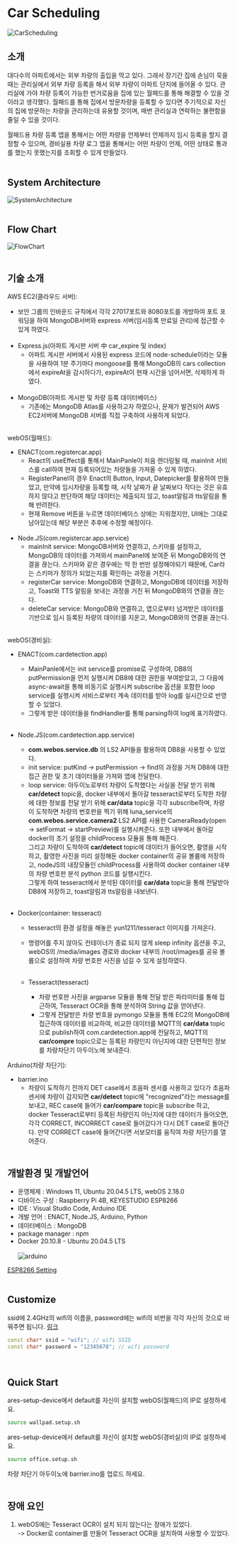 # Car Scheduling 
![CarScheduling](CarScheduling.png)
<br>

## 소개

대다수의 아파트에서는 외부 차량의 출입을 막고 있다. 그래서 장기간 집에 손님이 묵을 때는 관리실에서 외부 차량 등록을 해서 외부 차량이 아파트 단지에 들어올 수 있다. 관리실에 가야 차량 등록이 가능한 번거로움을 집에 있는 월패드를 통해 해결할 수 있을 것이라고 생각했다. 월패드를 통해 집에서 방문차량을 등록할 수 있다면 주기적으로 자신의 집에 방문하는 차량을 관리하는데 유용할 것이며, 매번 관리실과 연락하는 불편함을 줄일 수 있을 것이다. <br>

월패드용 차량 등록 앱을 통해서는 어떤 차량을 언제부터 언제까지 임시 등록을 할지 결정할 수 있으며, 경비실용 차량 로그 앱을 통해서는 어떤 차량이 언제, 어떤 상태로 통과를 했는지 못했는지를 조회할 수 있게 만들었다.<br><br>


## System Architecture

![SystemArchitecture](SystemArchitecture.jpg)
<br><br>

## Flow Chart

![FlowChart](FlowChart.png)
<br><br>

## 기술 소개

AWS EC2(클라우드 서버):
- 보안 그룹의 인바운드 규칙에서 각각 27017포트와 8080포트를 개방하여 포트 포워딩을 하여 MongoDB서버와 express 서버(임시등록 만료일 관리)에 접근할 수 있게 하였다.<br><br>
- Express.js(아파트 게시판 서버 中 car_expire 및 index)
    - 아파트 게시판 서버에서 사용된 express 코드에 node-schedule이라는 모듈을 사용하여 1분 주기마다 mongoose를 통해 MongoDB의 cars collection에서 expireAt을 감시하다가, expireAt이 현재 시간을 넘어서면, 삭제하게 하였다.<br><br>
- MongoDB(아파트 게시판 및 차량 등록 데이터베이스)
    - 기존에는 MongoDB Atlas를 사용하고자 하였으나, 문제가 발견되어 AWS EC2서버에 MongoDB 서버를 직접 구축하여 사용하게 되었다.<br><br>

webOS(월패드):
- ENACT(com.registercar.app)
    - React의 useEffect를 통해서 MainPanle이 처음 렌더링될 때, mainInit 서비스를 call하여 현재 등록되어있는 차량들을 가져올 수 있게 하였다.
    - RegisterPanel의 경우 Enact의 Button, Input, Datepicker를 활용하여 만들었고, 만약에 임시차량을 등록할 때, 시작 날짜가 끝 날짜보다 작다는 것은 유효하지 않다고 판단하여 해당 데이터는 제출되지 않고, toast알림과 tts알림을 통해 반려한다.
    - 현재 Remove 버튼을 누르면 데이터베이스 상에는 지워졌지만, UI에는 그대로 남아있는데 해당 부분은 추후에 수정할 예정이다.
    <br><br>
    <!-- 진우가 한번 보고 첨삭해줘요. -->
- Node.JS(com.registercar.app.service)
    - mainInit service: MongoDB서버와 연결하고, 스키마를 설정하고, MongoDB의 데이터를 가져와서 mainPanel에 보여준 뒤 MongoDB와의 연결을 끊는다. 스키마와 같은 경우에는 딱 한 번만 설정해야되기 때문에, Car라는 스키마가 정의가 되었는지를 확인하는 과정을 거친다.
    - registerCar service: MongoDB와 연결하고, MongoDB에 데이터를 저장하고, Toast와 TTS 알림을 보내는 과정을 거친 뒤 MongoDB와의 연결을 끊는다.
    - deleteCar service: MongoDB와 연결하고, 앱으로부터 넘겨받은 데이터를 기반으로 임시 등록된 차량의 데이터를 지운고, MongoDB와의 연결을 끊는다.
<br><br>

webOS(경비실):
- ENACT(com.cardetection.app)
    - MainPanle에서는 init service를 promise로 구성하여, DB8의 putPermission을 먼저 실행시켜 DB8에 대한 권한을 부여받았고, 그 다음에 async-await을 통해 비동기로 실행시켜 subscribe 옵션을 포함한 loop service를 실행시켜 서비스로부터 계속 데이터를 받아 log를 실시간으로 반영할 수 있었다.
    - 그렇게 받은 데이터들을 findHandler를 통해 parsing하여 log에 표기하였다. <br><br>

- Node.JS(com.cardetection.app.service)
    - __com.webos.service.db__ 의 LS2 API들을 활용하여 DB8을 사용할 수 있었다.
    - init service: putKind -> putPermission -> find의 과정을 거쳐 DB8에 대한 접근 권한 및 초기 데이터들을 가져와 앱에 전달한다.
    - loop service: 아두이노로부터 차량이 도착했다는 사실을 전달 받기 위해 __car/detect__ topic을, docker 내부에서 돌아갈 tesseract로부터 도착한 차량에 대한 정보를 전달 받기 위해 __car/data__ topic을 각각 subscribe하며, 차량이 도착하면 차량의 번호판을 찍기 위해 luna_service의 __com.webos.service.camera2__ LS2 API를 사용한 CameraReady(open -> setFormat -> startPreview)를 실행시켜준다. 또한 내부에서 돌아갈 docker의 초기 설정을 childProcess 모듈을 통해 해준다.<br>
    그리고 차량이 도착하여 __car/detect__ topic에 데이터가 들어오면, 촬영을 시작하고, 촬영한 사진을 미리 설정해둔 docker container의 공유 볼륨에 저장하고, nodeJS의 내장모듈인 childProcess를 사용하여 docker container 내부의 차량 번호판 분석 python 코드를 실행시킨다.<br>
    그렇게 하여 tesseract에서 분석된 데이터를 __car/data__ topic을 통해 전달받아 DB8에 저장하고, toast알림과 tts알림을 내보낸다.<br><br>

- Docker(container: tesseract)
    - tesseract의 환경 설정을 해놓은 yun1211/tesseract 이미지를 가져온다.
    - 명령어를 주지 않아도 컨테이너가 종료 되지 않게 sleep infinity 옵션을 주고, webOS의 /media/images 경로와 docker 내부의 /root/images를 공유 볼륨으로 설정하여 차량 번호판 사진을 넘길 수 있게 설정하였다. <br><br>

    - Tesseract(tesseract)
        - 차량 번호판 사진을 argparse 모듈을 통해 전달 받은 파라미터를 통해 접근하여, Tesseract OCR을 통해 분석하여 String 값을 얻어낸다.
        - 그렇게 전달받은 차량 번호을 pymongo 모듈을 통해 EC2의 MongoDB에 접근하여 데이터를 비교하여, 비교한 데이터를 MQTT의 __car/data__ topic으로 publish하여 com.cardetection.app에 전달하고, MQTT의 __car/compre__ topic으로는 등록된 차량인지 아닌지에 대한 단편적인 정보를 차량차단기 아두이노에 보내준다.

Arduino(차량 차단기):
- barrier.ino
    - 차량이 도착하기 전까지 DET case에서 초음파 센서를 사용하고 있다가 초음파 센서에 차량이 감지되면 __car/detect__ topic에 "recognized"라는 message를 보내고, REC case에 들어가 __car/compare__ topic을 subscribe 하고, docker Tesseract로부터 등록된 차량인지 아닌지에 대한 데이터가 들어오면, 각각 CORRECT, INCORRECT case로 들어갔다가 다시 DET case로 돌아간다. 만약 CORRECT case에 들어간다면 서보모터를 움직여 차량 차단기를 열어준다. <br><br>

## 개발환경 및 개발언어
- 운영체제 : Windows 11, Ubuntu 20.04.5 LTS, webOS 2.18.0
- 디바이스 구성 : Raspberry Pi 4B, KEYESTUDIO ESP8266
- IDE : Visual Studio Code, Arduino IDE
- 개발 언어 : ENACT, Node.JS, Arduino, Python
- 데이터베이스 : MongoDB
- package manager : npm
- Docker 20.10.8 - Ubuntu 20.04.5 LTS
<br><br>
![arduino](arduino.png)

<a href="https://github.com/webOS-KOSS/main-setting/blob/main/Arduino/ESP8266.md">ESP8266 Setting</a>
<br><br>

## Customize
ssid에 2.4GHz의 wifi의 이름을, password에는 wifi의 비번을 각각 자신의 것으로 바꿔주면 됩니다. <a href="https://github.com/ymw0407/2022ESWContest_webOS_3013/blob/master/main-CarScheduling/office/arduino/barrier/barrier.ino">링크</a>

```C++
const char* ssid = "wifi"; // wifi SSID
const char* password = "12345678"; // wifi password
```
<br>

## Quick Start
ares-setup-device에서 default를 자신이 설치할 webOS(월패드)의 IP로 설정하세요.
```bash
source wallpad.setup.sh
```

ares-setup-device에서 default를 자신이 설치할 webOS(경비실)의 IP로 설정하세요.
```bash
source office.setup.sh
```

차량 차단기 아두이노에 barrier.ino를 업로드 하세요.
<br><br>

## 장애 요인
1. webOS에는 Tesseract OCR이 설치 되지 않는다는 장애가 있었다. <br>
-> Docker로 container를 만들어 Tesseract OCR을 설치하여 사용할 수 있었다.

